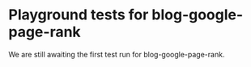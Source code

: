 # Playground tests for blog-google-page-rank
We are still awaiting the first test run for blog-google-page-rank.
